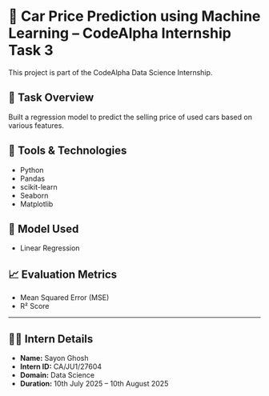 # 🚗 Car Price Prediction using Machine Learning – CodeAlpha Internship Task 3

This project is part of the CodeAlpha Data Science Internship.

## 📌 Task Overview
Built a regression model to predict the selling price of used cars based on various features.

## 🧰 Tools & Technologies
- Python
- Pandas
- scikit-learn
- Seaborn
- Matplotlib

## 🧠 Model Used
- Linear Regression

## 📈 Evaluation Metrics
- Mean Squared Error (MSE)
- R² Score

---

## 👨‍💻 Intern Details
- **Name:** Sayon Ghosh  
- **Intern ID:** CA/JU1/27604  
- **Domain:** Data Science  
- **Duration:** 10th July 2025 – 10th August 2025
